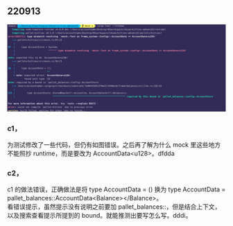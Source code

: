 ## 220913

![](./img/2022-09-13-14-00-06.png)

### c1，

为测试修改了一些代码，但仍有如图错误。之后再了解为什么 mock 里这些地方不能照抄 runtime，而是要改为 AccountData\<u128>。dfdda

### c2，

c1 的做法错误，正确做法是将 type AccountData = () 换为 type AccountData = pallet_balances::AccountData\<Balance>\</Balance>。  
看错误提示，虽然提示没有说明之前要加 pallet_balances::，但是结合上下文，以及搜索查看提示所提到的 bound。就能推测出要写怎么写。dddi。
